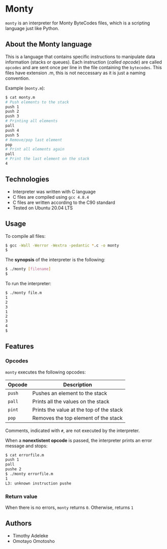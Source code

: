 # Monty

`monty` is an interpreter for Monty ByteCodes files, which is a scripting language just like Python.

## About the Monty language
This is a language that contains specific instructions to manipulate data information (stacks or queues). Each instruction (*called opcode*) are called `opcodes` and are sent once per line in the file containing the `bytecodes`. This files have extension .m, this is not neccessary as it is just a naming convention.

Example (`monty.m`):
```bash
$ cat monty.m
# Push elements to the stack
push 1
push 2
push 3
# Printing all elements
pall
push 4
push 5
# Remove/pop last element
pop
# Print all elements again
pall
# Print the last element on the stack
4
```

## Technologies
* Interpreter was written with C language
* C files are compiled using `gcc 4.8.4`
* C files are written according to the C90 standard
* Tested on Ubuntu 20.04 LTS

## Usage
To compile all files:

```bash
$ gcc -Wall -Werror -Wextra -pedantic *.c -o monty
$
```

The **synopsis** of the interpreter is the following:

```bash
$ ./monty [filename]
$
```

To run the interpreter:

```bash
$ ./monty file.m
1
2
3
1
2
3
4
$
```

## Features
### Opcodes
`monty` executes the following opcodes:

| Opcode | Description |
| -------- | ----------- |
| `push` | Pushes an element to the stack |
| `pall` | Prints all the values on the stack |
| `pint` | Prints the value at the top of the stack |
| `pop` | Removes the top element of the stack |

Comments, indicated with `#`, are not executed by the interpreter.

When a **nonextistent opcode** is passed, the interpreter prints an error message and stops:

```bash
$ cat errorfile.m
push 1
pall
pushe 2
$ ./monty errorfile.m
1
L3: unknown instruction pushe
```

### Return value
When there is no errors, `monty` returns `0`. Otherwise, returns `1`

## Authors
* Timothy Adeleke
* Omotayo Omotosho
